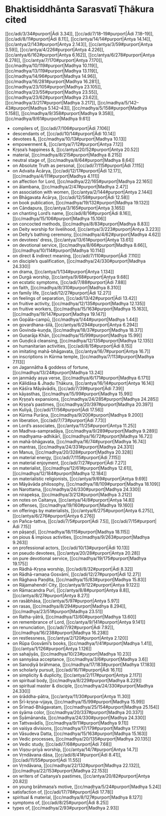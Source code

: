 # Bhaktisiddhānta Sarasvatī Ṭhākura cited

[[cc/adi/3/34#purport|Ādi 3.34]], [[cc/adi/7/18–19#purport|Ādi 7.18–19]], [[cc/adi/8/11#purport|Ādi 8.11]], [[cc/antya/14/14#purport|Antya 14.14]], [[cc/antya/2/143#purport|Antya 2.143]], [[cc/antya/3/59#purport|Antya 3.59]], [[cc/antya/4/226#purport|Antya 4.226]], [[cc/antya/6/162#purport|Antya 6.162]], [[cc/antya/6/278#purport|Antya 6.278]], [[cc/antya/7/170#purport|Antya 7.170]], [[cc/madhya/10/119#purport|Madhya 10.119]], [[cc/madhya/13/119#purport|Madhya 13.119]], [[cc/madhya/14/96#purport|Madhya 14.96]], [[cc/madhya/16/281#purport|Madhya 16.281]], [[cc/madhya/23/105#purport|Madhya 23.105]], [[cc/madhya/23/55#purport|Madhya 23.55]], [[cc/madhya/23/62#purport|Madhya 23.62]], [[cc/madhya/3/217#purport|Madhya 3.217]], [[cc/madhya/5/142–43#purport|Madhya 5.142–43]], [[cc/madhya/5/158#purport|Madhya 5.158]], [[cc/madhya/9/358#purport|Madhya 9.358]], [[cc/madhya/9/61#purport|Madhya 9.61]]

* compilers of, [[cc/adi/7/106#purport|Ādi 7.106]]
* descendants of, [[cc/adi/10/14#purport|Ādi 10.14]]
* devotees &, [[cc/madhya/10/13#purport|Madhya 10.13]]
* empowerment &, [[cc/antya/7/12#purport|Antya 7.12]]
* Kṛṣṇa’s happiness &, [[cc/antya/20/52#purport|Antya 20.52]]
* material, [[cc/madhya/8/215#purport|Madhya 8.215]]
* neutral stage of, [[cc/madhya/8/64#purport|Madhya 8.64]]
* on Absolute Truth as personal, [[cc/adi/7/115#purport|Ādi 7.115]]
* on Advaita Ācārya, [[cc/adi/12/17#purport|Ādi 12.17]], [[cc/madhya/4/111#purport|Madhya 4.111]]
* on affection for Lord, [[cc/madhya/22/165#purport|Madhya 22.165]]
* on ālambana, [[cc/madhya/2/47#purport|Madhya 2.47]]
* on association with women, [[cc/antya/2/144#purport|Antya 2.144]]
* on Bhāgavata Ācārya, [[cc/adi/12/58#purport|Ādi 12.58]]
* on book publication, [[cc/madhya/19/132#purport|Madhya 19.132]]
* on Cāndapura, [[cc/antya/3/165#purport|Antya 3.165]]
* on chanting Lord’s name, [[cc/adi/8/16#purport|Ādi 8.16]], [[cc/madhya/15/106#purport|Madhya 15.106]]
* on concocted methods, [[cc/madhya/8/83#purport|Madhya 8.83]]
* on Deity worship for livelihood, [[cc/antya/3/223#purport|Antya 3.223]]
* on Deity’s bathing ceremony, [[cc/madhya/4/62#purport|Madhya 4.62]]
* on devotees’ dress, [[cc/antya/13/61#purport|Antya 13.61]]
* on devotional service, [[cc/madhya/8/66#purport|Madhya 8.66]], [[cc/madhya/10/114#purport|Madhya 10.114]]
* on direct & indirect meaning, [[cc/adi/7/110#purport|Ādi 7.110]]
* on disciple’s qualification, [[cc/madhya/24/330#purport|Madhya 24.330]]
* on drama, [[cc/antya/1/134#purport|Antya 1.134]]
* on Durgā worship, [[cc/antya/9/68#purport|Antya 9.68]]
* on ecstatic symptoms, [[cc/adi/7/88#purport|Ādi 7.88]]
* on faith, [[cc/madhya/8/310#purport|Madhya 8.310]]
* on family life, [[cc/adi/12/27#purport|Ādi 12.27]]
* on feelings of separation, [[cc/adi/13/42#purport|Ādi 13.42]]
* on fruitive activity, [[cc/madhya/12/135#purport|Madhya 12.135]]
* on fruitive workers, [[cc/madhya/15/163#purport|Madhya 15.163]], [[cc/madhya/19/147#purport|Madhya 19.147]]
* on Gopāla-campū, [[cc/madhya/1/44#purport|Madhya 1.44]]
* on govardhana-śilā, [[cc/antya/6/294#purport|Antya 6.294]]
* on Govinda-kuṇḍa, [[cc/madhya/18/37#purport|Madhya 18.37]]
* on Guṇarāja Khān, [[cc/madhya/15/99#purport|Madhya 15.99]]
* on Guṇḍicā cleansing, [[cc/madhya/12/135#purport|Madhya 12.135]]
* on humanitarian activities, [[cc/adi/8/15#purport|Ādi 8.15]]
* on imitating mahā-bhāgavata, [[cc/antya/16/7#purport|Antya 16.7]]
* on inscriptions in Kūrma temple, [[cc/madhya/7/113#purport|Madhya 7.113]]
* on Jagannātha & goddess of fortune, [[cc/madhya/13/24#purport|Madhya 13.24]]
* on janmādy asya verse, [[cc/madhya/6/171#purport|Madhya 6.171]]
* on Kālidāsa & Jhaḍu Ṭhākura, [[cc/antya/16/14#purport|Antya 16.14]]
* on Kāśīra Māyāvādīs, [[cc/adi/7/39#purport|Ādi 7.39]]
* on kāyasthas, [[cc/madhya/15/99#purport|Madhya 15.99]]
* on Kṛṣṇa’s expansions, [[cc/madhya/24/285#purport|Madhya 24.285]]
* on Kṛṣṇa’s pastimes, [[cc/madhya/20/397#purport|Madhya 20.397]]
* on Kuliyā, [[cc/adi/17/56#purport|Ādi 17.56]]
* on Kūrma Purāṇa, [[cc/madhya/9/200#purport|Madhya 9.200]]
* on liberation, [[cc/adi/7/73#purport|Ādi 7.73]]
* on Lord’s associates, [[cc/antya/11/25#purport|Antya 11.25]]
* on Madhva-sampradāya, [[cc/madhya/9/289#purport|Madhya 9.289]]
* on madhyama-adhikārī, [[cc/madhya/16/72#purport|Madhya 16.72]]
* on mahā-bhāgavata, [[cc/madhya/16/74#purport|Madhya 16.74]]
* on mantras, [[cc/madhya/24/331#purport|Madhya 24.331]]
* on Manus, [[cc/madhya/20/328#purport|Madhya 20.328]]
* on material energy, [[cc/adi/7/115#purport|Ādi 7.115]]
* on material enjoyment, [[cc/adi/7/27#purport|Ādi 7.27]]
* on materialist, [[cc/madhya/12/61#purport|Madhya 12.61]], [[cc/madhya/12/184#purport|Madhya 12.184]]
* on materialistic religionists, [[cc/antya/9/69#purport|Antya 9.69]]
* on Māyāvāda philosophy, [[cc/madhya/18/109#purport|Madhya 18.109]]
* on Narottama, [[cc/madhya/24/330#purport|Madhya 24.330]]
* on nirapekṣa, [[cc/madhya/3/212#purport|Madhya 3.212]]
* on notes on Caitanya, [[cc/antya/14/8#purport|Antya 14.8]]
* on offenses, [[cc/madhya/19/160#purport|Madhya 19.160]]
* on offerings by materialists, [[cc/antya/6/275#purport|Antya 6.275]], [[cc/antya/6/276#purport|Antya 6.276]]
* on Pañca-tattva, [[cc/adi/7/5#purport|Ādi 7.5]], [[cc/adi/7/15#purport|Ādi 7.15]]
* on pāṣaṇḍī, [[cc/madhya/18/115#purport|Madhya 18.115]]
* on pious & impious activities, [[cc/madhya/9/263#purport|Madhya 9.263]]
* on professional actors, [[cc/adi/10/13#purport|Ādi 10.13]]
* on pseudo devotees, [[cc/antya/20/28#purport|Antya 20.28]]
* on pure devotional service, [[cc/madhya/19/175#purport|Madhya 19.175]]
* on Rādhā-Kṛṣṇa worship, [[cc/adi/8/32#purport|Ādi 8.32]]
* on Rādhā-ramaṇa Gosvāmī, [[cc/adi/12/27#purport|Ādi 12.27]]
* on Rāghava Paṇḍita, [[cc/madhya/15/83#purport|Madhya 15.83]]
* on Rājamahendrī City, [[cc/antya/9/122#purport|Antya 9.122]]
* on Rāmacandra Purī, [[cc/antya/8/8#purport|Antya 8.8]], [[cc/antya/8/27#purport|Antya 8.27]]
* on rasābhāsa, [[cc/antya/5/97#purport|Antya 5.97]]
* on rasas, [[cc/madhya/8/294#purport|Madhya 8.294]], [[cc/madhya/23/51#purport|Madhya 23.51]]
* on Ratha-yātrā, [[cc/madhya/13/60#purport|Madhya 13.60]]
* on remembrance of Lord, [[cc/antya/9/141#purport|Antya 9.141]]
* on renunciation, [[cc/adi/7/92#purport|Ādi 7.92]], [[cc/madhya/16/238#purport|Madhya 16.238]]
* on restlessness, [[cc/antya/2/120#purport|Antya 2.120]]
* on Rūpa Gosvāmī’s books, [[cc/madhya/1/41#purport|Madhya 1.41]], [[cc/antya/1/126#purport|Antya 1.126]]
* on sahajiyās, [[cc/madhya/10/23#purport|Madhya 10.23]]
* on sannyāsa acceptance, [[cc/madhya/3/6#purport|Madhya 3.6]]
* on Sanoḍiyā brāhmaṇa, [[cc/madhya/17/183#purport|Madhya 17.183]]
* on scholarly pursuit, [[cc/adi/16/11#purport|Ādi 16.11]]
* on simplicity & duplicity, [[cc/antya/2/117#purport|Antya 2.117]]
* on spiritual body, [[cc/madhya/8/229#purport|Madhya 8.229]]
* on spiritual master & disciple, [[cc/madhya/24/330#purport|Madhya 24.330]]
* on śrāddha-pātra, [[cc/antya/11/30#purport|Antya 11.30]]
* on Śrī-kṛṣṇa-vijaya, [[cc/madhya/15/99#purport|Madhya 15.99]]
* on Śrīmad-Bhāgavatam, [[cc/madhya/25/154#purport|Madhya 25.154]]
* on śyāma color, [[cc/madhya/20/337#purport|Madhya 20.337]]
* on Śyāmānanda, [[cc/madhya/24/330#purport|Madhya 24.330]]
* on Tattvavādīs, [[cc/madhya/9/11#purport|Madhya 9.11]]
* on vaiśya divisions, [[cc/madhya/17/179#purport|Madhya 17.179]]
* on Vāsudeva Datta, [[cc/madhya/15/163#purport|Madhya 15.163]]
* on Vedic processes, [[cc/madhya/20/135#purport|Madhya 20.135]]
* on Vedic study, [[cc/adi/7/68#purport|Ādi 7.68]]
* on Viṣṇu-priyā worship, [[cc/antya/14/7#purport|Antya 14.7]]
* on Vṛndāvana dāsa, [[cc/adi/8/41#purport|Ādi 8.41]], [[cc/adi/11/55#purport|Ādi 11.55]]
* on Vṛndāvana, [[cc/madhya/22/132#purport|Madhya 22.132]], [[cc/madhya/22/153#purport|Madhya 22.153]]
* on writers of Caitanya’s pastimes, [[cc/antya/20/82#purport|Antya 20.82]]
* on young brāhmaṇa’s motive, [[cc/madhya/5/24#purport|Madhya 5.24]]
* satisfaction of, [[cc/adi/17/78#purport|Ādi 17.78]]
* spiritual & material, [[cc/madhya/8/127#purport|Madhya 8.127]]
* symptoms of, [[cc/adi/8/25#purport|Ādi 8.25]]
* types of, [[cc/madhya/2/93#purport|Madhya 2.93]]
